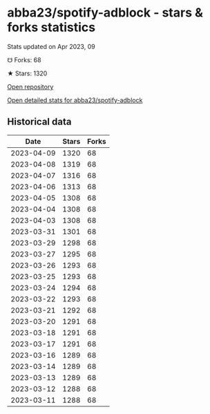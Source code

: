 # abba23/spotify-adblock - stars & forks statistics

Stats updated on Apr 2023, 09

☋ Forks: 68

★ Stars: 1320

[Open repository](https://github.com/abba23/spotify-adblock)

[Open detailed stats for abba23/spotify-adblock](https://reviewgithub.com/rep/abba23/spotify-adblock)

## Historical data
| Date | Stars | Forks |
|------|-------|-------|
| 2023-04-09 | 1320 | 68 | 
| 2023-04-08 | 1319 | 68 | 
| 2023-04-07 | 1316 | 68 | 
| 2023-04-06 | 1313 | 68 | 
| 2023-04-05 | 1308 | 68 | 
| 2023-04-04 | 1308 | 68 | 
| 2023-04-03 | 1308 | 68 | 
| 2023-03-31 | 1301 | 68 | 
| 2023-03-29 | 1298 | 68 | 
| 2023-03-27 | 1295 | 68 | 
| 2023-03-26 | 1293 | 68 | 
| 2023-03-25 | 1293 | 68 | 
| 2023-03-24 | 1294 | 68 | 
| 2023-03-22 | 1293 | 68 | 
| 2023-03-21 | 1292 | 68 | 
| 2023-03-20 | 1291 | 68 | 
| 2023-03-18 | 1291 | 68 | 
| 2023-03-17 | 1291 | 68 | 
| 2023-03-16 | 1289 | 68 | 
| 2023-03-14 | 1289 | 68 | 
| 2023-03-13 | 1289 | 68 | 
| 2023-03-12 | 1288 | 68 | 
| 2023-03-11 | 1288 | 68 | 

